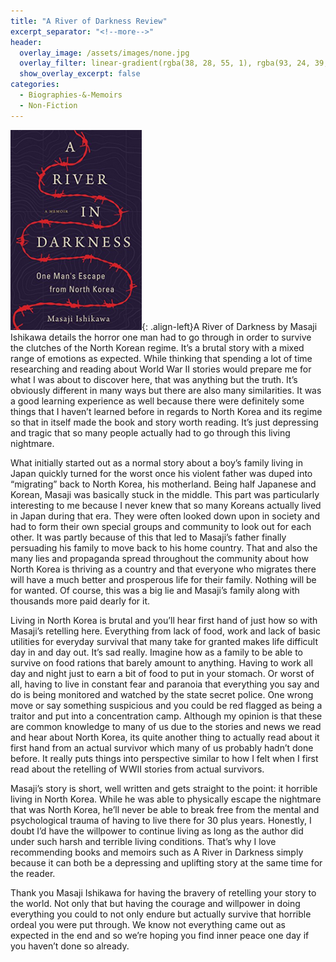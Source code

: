 ```yaml
---
title: "A River of Darkness Review"
excerpt_separator: "<!--more-->"
header:
  overlay_image: /assets/images/none.jpg
  overlay_filter: linear-gradient(rgba(38, 28, 55, 1), rgba(93, 24, 39, 1))
  show_overlay_excerpt: false
categories:
  - Biographies-&-Memoirs
  - Non-Fiction
---
```

![river-of-darkness-cover](/assets/images/river-of-darkness.jpg){: .align-left}A River of Darkness by Masaji Ishikawa details the horror one man had to go through in order to survive the clutches of the North Korean regime. It’s a brutal story with a mixed range of emotions as expected. While thinking that spending a lot of time researching and reading about World War II stories would prepare me for what I was about to discover here, that was anything but the truth. It’s obviously different in many ways but there are also many similarities. It was a good learning experience as well because there were definitely some things that I haven’t learned before in regards to North Korea and its regime so that in itself made the book and story worth reading. It’s just depressing and tragic that so many people actually had to go through this living nightmare.

What initially started out as a normal story about a boy’s family living in Japan quickly turned for the worst once his violent father was duped into “migrating” back to North Korea, his motherland. Being half Japanese and Korean, Masaji was basically stuck in the middle. This part was particularly interesting to me because I never knew that so many Koreans actually lived in Japan during that era. They were often looked down upon in society and had to form their own special groups and community to look out for each other. It was partly because of this that led to Masaji’s father finally persuading his family to move back to his home country. That and also the many lies and propaganda spread throughout the community about how North Korea is thriving as a country and that everyone who migrates there will have a much better and prosperous life for their family. Nothing will be for wanted. Of course, this was a big lie and Masaji’s family along with thousands more paid dearly for it.

Living in North Korea is brutal and you’ll hear first hand of just how so with Masaji’s retelling here. Everything from lack of food, work and lack of basic utilities for everyday survival that many take for granted makes life difficult day in and day out. It’s sad really. Imagine how as a family to be able to survive on food rations that barely amount to anything. Having to work all day and night just to earn a bit of food to put in your stomach. Or worst of all, having to live in constant fear and paranoia that everything you say and do is being monitored and watched by the state secret police. One wrong move or say something suspicious and you could be red flagged as being a traitor and put into a concentration camp. Although my opinion is that these are common knowledge to many of us due to the stories and news we read and hear about North Korea, its quite another thing to actually read about it first hand from an actual survivor which many of us probably hadn’t done before. It really puts things into perspective similar to how I felt when I first read about the retelling of WWII stories from actual survivors.

Masaji’s story is short, well written and gets straight to the point: it horrible living in North Korea. While he was able to physically escape the nightmare that was North Korea, he’ll never be able to break free from the mental and psychological trauma of having to live there for 30 plus years. Honestly, I doubt I’d have the willpower to continue living as long as the author did under such harsh and terrible living conditions. That’s why I love recommending books and memoirs such as A River in Darkness simply because it can both be a depressing and uplifting story at the same time for the reader.

Thank you Masaji Ishikawa for having the bravery of retelling your story to the world. Not only that but having the courage and willpower in doing everything you could to not only endure but actually survive that horrible ordeal you were put through. We know not everything came out as expected in the end and so we’re hoping you find inner peace one day if you haven’t done so already.